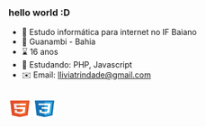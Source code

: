 ### hello world :D

- 🔭 Estudo informática para internet no IF Baiano
- 📌 Guanambi - Bahia
- ⌛ 16 anos
- 📖 Estudando: PHP, Javascript
- ✉️ Email: lliviatrindade@gmail.com


<div style="display: inline_block"><br>
  
  <img align="center" alt="Rafa-HTML" height="30" width="40" src="https://raw.githubusercontent.com/devicons/devicon/master/icons/html5/html5-original.svg">
  <img align="center" alt="Rafa-CSS" height="30" width="40" src="https://raw.githubusercontent.com/devicons/devicon/master/icons/css3/css3-original.svg">
  
</div>
  
